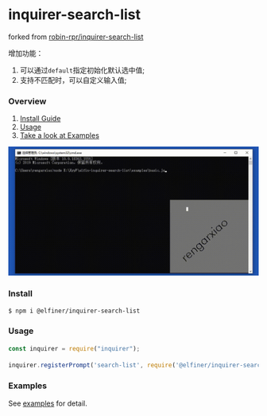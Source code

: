 # inquirer-search-list

forked from [robin-rpr/inquirer-search-list](https://github.com/robin-rpr/inquirer-search-list)

增加功能：
1. 可以通过`default`指定初始化默认选中值;
2. 支持不匹配时，可以自定义输入值;

### Overview
1. [Install Guide](#install)
2. [Usage](#usage)
3. [Take a look at Examples](#examples)

![](preview.gif)

### Install

```
$ npm i @elfiner/inquirer-search-list
```

### Usage

```js
const inquirer = require("inquirer");

inquirer.registerPrompt('search-list', require('@elfiner/inquirer-search-list'));
```

### Examples

See [examples](https://github.com/XyyF/elfin-inquirer-search-list/tree/master/examples/) for detail.
